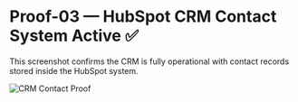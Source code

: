 # Proof-03 — HubSpot CRM Contact System Active ✅

This screenshot confirms the CRM is fully operational with contact
records stored inside the HubSpot system.

![CRM Contact Proof](./IMG_CRM_Contacts.png)
